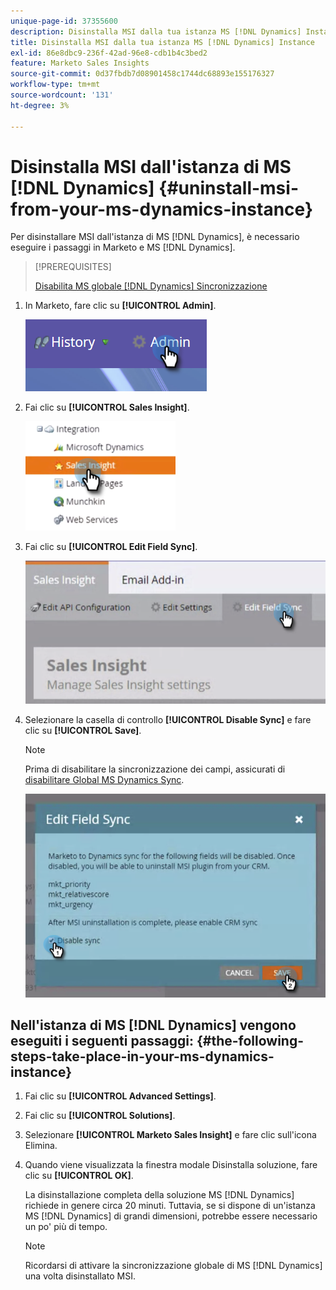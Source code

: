 ```yaml
---
unique-page-id: 37355600
description: Disinstalla MSI dalla tua istanza MS [!DNL Dynamics] Instance - Marketo Docs - Documentazione del prodotto
title: Disinstalla MSI dalla tua istanza MS [!DNL Dynamics] Instance
exl-id: 86e8dbc9-236f-42ad-96e8-cdb1b4c3bed2
feature: Marketo Sales Insights
source-git-commit: 0d37fbdb7d08901458c1744dc68893e155176327
workflow-type: tm+mt
source-wordcount: '131'
ht-degree: 3%

---
```


# Disinstalla MSI dall&#39;istanza di MS [!DNL Dynamics] {#uninstall-msi-from-your-ms-dynamics-instance}

Per disinstallare MSI dall&#39;istanza di MS [!DNL Dynamics], è necessario eseguire i passaggi in Marketo e MS [!DNL Dynamics].

>[!PREREQUISITES]
>
>[Disabilita MS globale [!DNL Dynamics] Sincronizzazione](/help/marketo/product-docs/marketo-sales-insight/msi-for-microsoft-dynamics/uninstalling/disable-global-ms-dynamics-sync.md)

1. In Marketo, fare clic su **[!UICONTROL Admin]**.

   ![](assets/one-1.png)

1. Fai clic su **[!UICONTROL Sales Insight]**.

   ![](assets/six.png)

1. Fai clic su **[!UICONTROL Edit Field Sync]**.

   ![](assets/seven.png)

1. Selezionare la casella di controllo **[!UICONTROL Disable Sync]** e fare clic su **[!UICONTROL Save]**.

   >[!NOTE]
   >
   >Prima di disabilitare la sincronizzazione dei campi, assicurati di [disabilitare Global MS Dynamics Sync](/help/marketo/product-docs/marketo-sales-insight/msi-for-microsoft-dynamics/uninstalling/disable-global-ms-dynamics-sync.md).

   ![](assets/eight.png)

## Nell&#39;istanza di MS [!DNL Dynamics] vengono eseguiti i seguenti passaggi: {#the-following-steps-take-place-in-your-ms-dynamics-instance}

1. Fai clic su **[!UICONTROL Advanced Settings]**.

1. Fai clic su **[!UICONTROL Solutions]**.

1. Selezionare **[!UICONTROL Marketo Sales Insight]** e fare clic sull&#39;icona Elimina.

1. Quando viene visualizzata la finestra modale Disinstalla soluzione, fare clic su **[!UICONTROL OK]**.

   La disinstallazione completa della soluzione MS [!DNL Dynamics] richiede in genere circa 20 minuti. Tuttavia, se si dispone di un&#39;istanza MS [!DNL Dynamics] di grandi dimensioni, potrebbe essere necessario un po&#39; più di tempo.

   >[!NOTE]
   >
   >Ricordarsi di attivare la sincronizzazione globale di MS [!DNL Dynamics] una volta disinstallato MSI.
